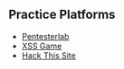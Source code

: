 ## Practice Platforms

- [Pentesterlab](https://pentesterlab.com/)
- [XSS Game](https://xss-game.appspot.com/)
- [Hack This Site](https://www.hackthissite.org)
